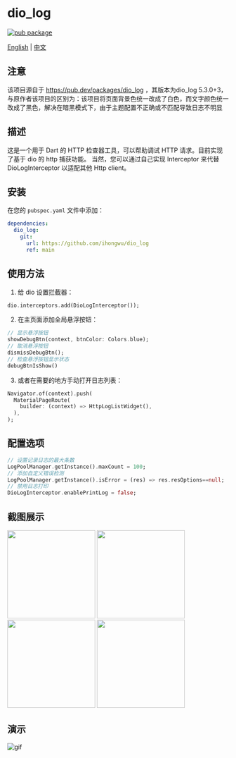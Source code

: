 # dio_log
[![pub package](https://img.shields.io/pub/v/dio_log.svg)](https://pub.dev/packages/dio_log)

[English](README.md) | [中文](README_zh.md)

## 注意
该项目源自于 https://pub.dev/packages/dio_log ，其版本为dio_log 5.3.0+3，与原作者该项目的区别为：该项目将页面背景色统一改成了白色，而文字颜色统一改成了黑色，解决在暗黑模式下，由于主题配置不正确或不匹配导致日志不明显

## 描述
这是一个用于 Dart 的 HTTP 检查器工具，可以帮助调试 HTTP 请求。目前实现了基于 dio 的 http 捕获功能。
当然，您可以通过自己实现 Interceptor 来代替 DioLogInterceptor 以适配其他 Http client。

## 安装
在您的 `pubspec.yaml` 文件中添加：
```yaml
dependencies:
  dio_log:
    git:
      url: https://github.com/ihongwu/dio_log
      ref: main
```

## 使用方法
1. 给 dio 设置拦截器：
```dart
dio.interceptors.add(DioLogInterceptor());
```

2. 在主页面添加全局悬浮按钮：
```dart
// 显示悬浮按钮
showDebugBtn(context, btnColor: Colors.blue);
// 取消悬浮按钮
dismissDebugBtn();
// 检查悬浮按钮显示状态
debugBtnIsShow()
```

3. 或者在需要的地方手动打开日志列表：
```dart
Navigator.of(context).push(
  MaterialPageRoute(
    builder: (context) => HttpLogListWidget(),
  ),
);
```

## 配置选项
```dart
// 设置记录日志的最大条数
LogPoolManager.getInstance().maxCount = 100;
// 添加自定义错误检测
LogPoolManager.getInstance().isError = (res) => res.resOptions==null;
// 禁用日志打印
DioLogInterceptor.enablePrintLog = false;
```

## 截图展示
<img src="https://raw.githubusercontent.com/flutterplugin/dio_log/develop/images/log_list.jpg" width="200">      
<img src="https://raw.githubusercontent.com/flutterplugin/dio_log/develop/images/log_request.jpg" width="200">
<img src="https://raw.githubusercontent.com/flutterplugin/dio_log/develop/images/log_response.jpg" width="200">
<img src="https://raw.githubusercontent.com/flutterplugin/dio_log/develop/images/log_filter.jpg" width="200">

## 演示
![gif](https://raw.githubusercontent.com/flutterplugin/dio_log/develop/images/dio_log_example.gif) 